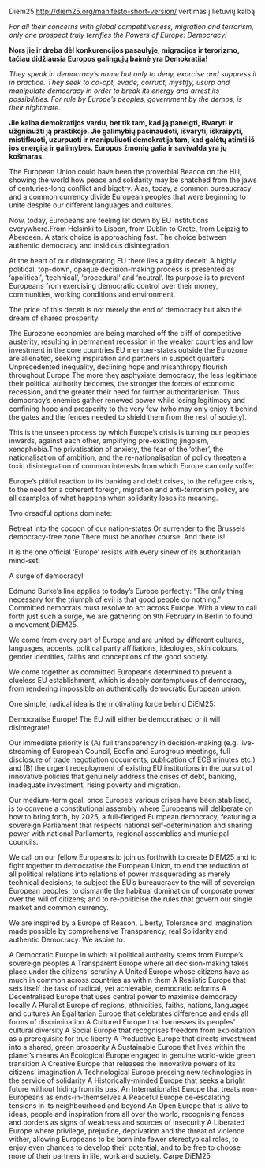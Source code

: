 Diem25 http://diem25.org/manifesto-short-version/ vertimas į lietuvių kalbą

*For all their concerns with global competitiveness, migration and terrorism, only one prospect truly terrifies the Powers of Europe: Democracy!*

**Nors jie ir dreba dėl konkurencijos pasaulyje, migracijos ir terorizmo, tačiau didžiausia Europos galingųjų baimė yra Demokratija!**

*They speak in democracy’s name but only to deny, exorcise and suppress it in practice. They seek to co-opt, evade, corrupt, mystify, usurp and manipulate democracy in order to break its energy and arrest its possibilities. For rule by Europe’s peoples, government by the demos, is their nightmare.*

**Jie kalba demokratijos vardu, bet tik tam, kad ją paneigti, išvaryti ir užgniaužti ją praktikoje. Jie galimybių pasinaudoti, išvaryti, iškraipyti, mistifkuoti, uzurpuoti ir manipuliuoti demokratija tam, kad galėtų atimti iš jos energiją ir galimybes. Europos žmonių galia ir savivalda yra jų košmaras.**

The European Union could have been the proverbial Beacon on the Hill, showing the world how peace and solidarity may be snatched from the jaws of centuries-long conflict and bigotry. Alas, today, a common bureaucracy and a common currency divide European peoples that were beginning to unite despite our different languages and cultures.

Now, today, Europeans are feeling let down by EU institutions everywhere.From Helsinki to Lisbon, from Dublin to Crete, from Leipzig to Aberdeen. A stark choice is approaching fast. The choice between authentic democracy and insidious disintegration.

At the heart of our disintegrating EU there lies a guilty deceit: A highly political, top-down, opaque decision-making process is presented as ‘apolitical’, ‘technical’, ‘procedural’ and ‘neutral’. Its purpose is to prevent Europeans from exercising democratic control over their money, communities, working conditions and environment.

The price of this deceit is not merely the end of democracy but also the dream of shared prosperity:

The Eurozone economies are being marched off the cliff of competitive austerity, resulting in permanent recession in the weaker countries and low investment in the core countries
EU member-states outside the Eurozone are alienated, seeking inspiration and partners in suspect quarters
Unprecedented inequality, declining hope and misanthropy flourish throughout Europe
The more they asphyxiate democracy, the less legitimate their political authority becomes, the stronger the forces of economic recession, and the greater their need for further authoritarianism. Thus democracy’s enemies gather renewed power while losing legitimacy and confining hope and prosperity to the very few (who may only enjoy it behind the gates and the fences needed to shield them from the rest of society).

This is the unseen process by which Europe’s crisis is turning our peoples inwards, against each other, amplifying pre-existing jingoism, xenophobia.The privatisation of anxiety, the fear of the ‘other’, the nationalisation of ambition, and the re-nationalisation of policy threaten a toxic disintegration of common interests from which Europe can only suffer.

Europe’s pitiful reaction to its banking and debt crises, to the refugee crisis, to the need for a coherent foreign, migration and anti-terrorism policy, are all examples of what happens when solidarity loses its meaning.

Two dreadful options dominate:

Retreat into the cocoon of our nation-states
Or surrender to the Brussels democracy-free zone
There must be another course. And there is!

It is the one official ‘Europe’ resists with every sinew of its authoritarian mind-set:

A surge of democracy!

Edmund Burke’s line applies to today’s Europe perfectly: “The only thing necessary for the triumph of evil is that good people do nothing.” Committed democrats must resolve to act across Europe. With a view to call forth just such a surge, we are gathering on 9th February in Berlin to found a movement,DiEM25.

We come from every part of Europe and are united by different cultures, languages, accents, political party affiliations, ideologies, skin colours, gender identities, faiths and conceptions of the good society.

We come together as committed Europeans determined to prevent a clueless EU establishment, which is deeply contemptuous of democracy, from rendering impossible an authentically democratic European union.

One simple, radical idea is the motivating force behind DiEM25:

Democratise Europe!
The EU will either be democratised or it will disintegrate!

Our immediate priority is (A) full transparency in decision-making (e.g. live-streaming of European Council, Ecofin and Eurogroup meetings, full disclosure of trade negotiation documents, publication of ECB minutes etc.) and (B) the urgent redeployment of existing EU institutions in the pursuit of innovative policies that genuinely address the crises of debt, banking, inadequate investment, rising poverty and migration.

Our medium-term goal, once Europe’s various crises have been stabilised, is to convene a constitutional assembly where Europeans will deliberate on how to bring forth, by 2025, a full-fledged European democracy, featuring a sovereign Parliament that respects national self-determination and sharing power with national Parliaments, regional assemblies and municipal councils.

We call on our fellow Europeans to join us forthwith to create DiEM25 and to fight together to democratise the European Union, to end the reduction of all political relations into relations of power masquerading as merely technical decisions; to subject the EU’s bureaucracy to the will of sovereign European peoples; to dismantle the habitual domination of corporate power over the will of citizens; and to re-politicise the rules that govern our single market and common currency.

We are inspired by a Europe of Reason, Liberty, Tolerance and Imagination made possible by comprehensive Transparency, real Solidarity and authentic Democracy. We aspire to:

A Democratic Europe in which all political authority stems from Europe’s sovereign peoples
A Transparent Europe where all decision-making takes place under the citizens’ scrutiny
A United Europe whose citizens have as much in common across countries as within them
A Realistic Europe that sets itself the task of radical, yet achievable, democratic reforms
A Decentralised Europe that uses central power to maximise democracy locally
A Pluralist Europe of regions, ethnicities, faiths, nations, languages and cultures
An Egalitarian Europe that celebrates difference and ends all forms of discrimination
A Cultured Europe that harnesses its peoples’ cultural diversity
A Social Europe that recognises freedom from exploitation as a prerequisite for true liberty
A Productive Europe that directs investment into a shared, green prosperity
A Sustainable Europe that lives within the planet’s means
An Ecological Europe engaged in genuine world-wide green transition
A Creative Europe that releases the innovative powers of its citizens’ imagination
A Technological Europe pressing new technologies in the service of solidarity
A Historically-minded Europe that seeks a bright future without hiding from its past
An Internationalist Europe that treats non-Europeans as ends-in-themselves
A Peaceful Europe de-escalating tensions in its neighbourhood and beyond
An Open Europe that is alive to ideas, people and inspiration from all over the world, recognising fences and borders as signs of weakness and sources of insecurity
A Liberated Europe where privilege, prejudice, deprivation and the threat of violence wither, allowing Europeans to be born into fewer stereotypical roles, to enjoy even chances to develop their potential, and to be free to choose more of their partners in life, work and society.
Carpe DiEM25
